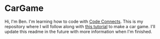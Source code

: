 # CarGame

Hi, I'm Ben. I'm learning how to code with [Code Connects](https://codeconnects.org/index.html). 
This is my repository where I will follow along with [this tutorial](https://coderslegacy.com/python/python-pygame-tutorial/) to make a car game. 
I'll update this readme in the future with more information when I'm finished. 
